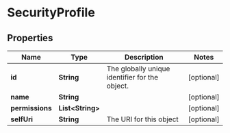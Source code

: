 
# SecurityProfile

## Properties
Name | Type | Description | Notes
------------ | ------------- | ------------- | -------------
**id** | **String** | The globally unique identifier for the object. |  [optional]
**name** | **String** |  |  [optional]
**permissions** | **List&lt;String&gt;** |  |  [optional]
**selfUri** | **String** | The URI for this object |  [optional]



